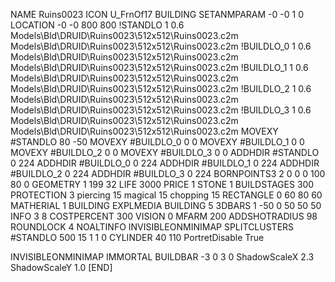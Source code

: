 NAME Ruins0023
ICON U_FrnOf17
BUILDING
SETANMPARAM -0 -0 1 0
LOCATION -0 -0 800 800
!STANDLO      1 0.6 Models\Bld\DRUID\Ruins0023\512x512\Ruins0023.c2m Models\Bld\DRUID\Ruins0023\512x512\Ruins0023.c2m 
!BUILDLO_0    1 0.6 Models\Bld\DRUID\Ruins0023\512x512\Ruins0023.c2m Models\Bld\DRUID\Ruins0023\512x512\Ruins0023.c2m 
!BUILDLO_1    1 0.6 Models\Bld\DRUID\Ruins0023\512x512\Ruins0023.c2m Models\Bld\DRUID\Ruins0023\512x512\Ruins0023.c2m 
!BUILDLO_2    1 0.6 Models\Bld\DRUID\Ruins0023\512x512\Ruins0023.c2m Models\Bld\DRUID\Ruins0023\512x512\Ruins0023.c2m 
!BUILDLO_3    1 0.6 Models\Bld\DRUID\Ruins0023\512x512\Ruins0023.c2m Models\Bld\DRUID\Ruins0023\512x512\Ruins0023.c2m 
MOVEXY #STANDLO   80 -50
MOVEXY #BUILDLO_0 0 0
MOVEXY #BUILDLO_1 0 0
MOVEXY #BUILDLO_2 0 0
MOVEXY #BUILDLO_3 0 0
ADDHDIR #STANDLO 0 224
ADDHDIR #BUILDLO_0 0 224
ADDHDIR #BUILDLO_1 0 224
ADDHDIR #BUILDLO_2 0 224
ADDHDIR #BUILDLO_3 0 224
BORNPOINTS3 2 0 0 0 100 80 0
GEOMETRY 1 199 32
LIFE     3000
PRICE 1 STONE 1
BUILDSTAGES 300
PROTECTION 3 piercing 15 magical 15 chopping 15
RECTANGLE    0 60 80 60
MATHERIAL 1 BUILDING
EXPLMEDIA BUILDING 5
3DBARS 1 -50 0 50 50 50
INFO 3 8
COSTPERCENT 300
VISION 0
MFARM 200
ADDSHOTRADIUS 98
ROUNDLOCK 4
NOALTINFO
INVISIBLEONMINIMAP
SPLITCLUSTERS #STANDLO 500 15 1 1 0
CYLINDER 40 110
PortretDisable True

INVISIBLEONMINIMAP
IMMORTAL
BUILDBAR -3 0 3 0
ShadowScaleX 2.3
ShadowScaleY 1.0
[END]
